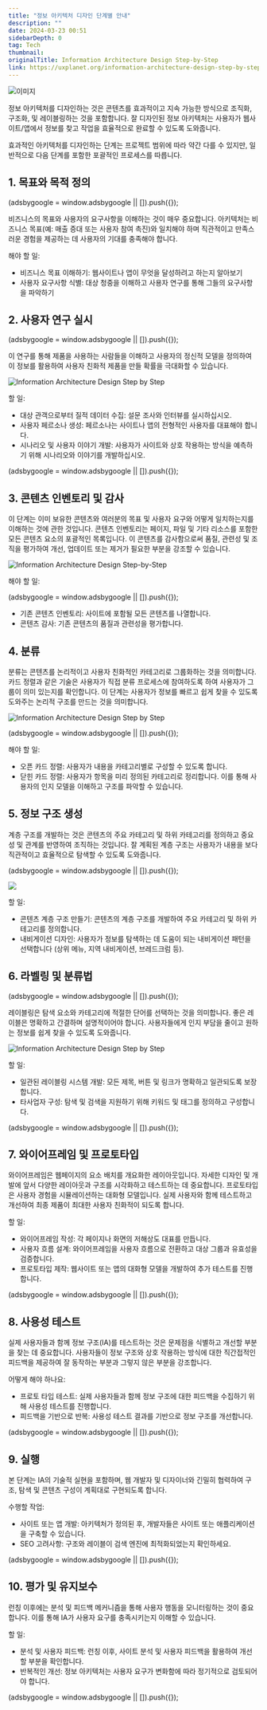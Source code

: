 ```yaml
---
title: "정보 아키텍처 디자인 단계별 안내"
description: ""
date: 2024-03-23 00:51
sidebarDepth: 0
tag: Tech
thumbnail:
originalTitle: Information Architecture Design Step-by-Step
link: https://uxplanet.org/information-architecture-design-step-by-step-7036897511d7
---
```


![이미지](./img/Information-Architecture-Design-Step-by-Step_0.png)

정보 아키텍처를 디자인하는 것은 콘텐츠를 효과적이고 지속 가능한 방식으로 조직화, 구조화, 및 레이블링하는 것을 포함합니다. 잘 디자인된 정보 아키텍처는 사용자가 웹사이트/앱에서 정보를 찾고 작업을 효율적으로 완료할 수 있도록 도와줍니다.

효과적인 아키텍처를 디자인하는 단계는 프로젝트 범위에 따라 약간 다를 수 있지만, 일반적으로 다음 단계를 포함한 포괄적인 프로세스를 따릅니다.

## 1. 목표와 목적 정의

<!-- ui-log 수평형 -->

<ins class="adsbygoogle"
      style="display:block"
      data-ad-client="ca-pub-4877378276818686"
      data-ad-slot="9743150776"
      data-ad-format="auto"
      data-full-width-responsive="true"></ins>
<component is="script">
(adsbygoogle = window.adsbygoogle || []).push({});
</component>

비즈니스의 목표와 사용자의 요구사항을 이해하는 것이 매우 중요합니다. 아키텍처는 비즈니스 목표(예: 매출 증대 또는 사용자 참여 촉진)와 일치해야 하며 직관적이고 만족스러운 경험을 제공하는 데 사용자의 기대를 충족해야 합니다.

해야 할 일:

- 비즈니스 목표 이해하기: 웹사이트나 앱이 무엇을 달성하려고 하는지 알아보기
- 사용자 요구사항 식별: 대상 청중을 이해하고 사용자 연구를 통해 그들의 요구사항을 파악하기

## 2. 사용자 연구 실시

<!-- ui-log 수평형 -->

<ins class="adsbygoogle"
      style="display:block"
      data-ad-client="ca-pub-4877378276818686"
      data-ad-slot="9743150776"
      data-ad-format="auto"
      data-full-width-responsive="true"></ins>
<component is="script">
(adsbygoogle = window.adsbygoogle || []).push({});
</component>

이 연구를 통해 제품을 사용하는 사람들을 이해하고 사용자의 정신적 모델을 정의하여 이 정보를 활용하여 사용자 친화적 제품을 만들 확률을 극대화할 수 있습니다.

![Information Architecture Design Step by Step](./img/Information-Architecture-Design-Step-by-Step_1.png)

할 일:

- 대상 관객으로부터 질적 데이터 수집: 설문 조사와 인터뷰를 실시하십시오.
- 사용자 페르소나 생성: 페르소나는 사이트나 앱의 전형적인 사용자를 대표해야 합니다.
- 시나리오 및 사용자 이야기 개발: 사용자가 사이트와 상호 작용하는 방식을 예측하기 위해 시나리오와 이야기를 개발하십시오.

<!-- ui-log 수평형 -->

<ins class="adsbygoogle"
      style="display:block"
      data-ad-client="ca-pub-4877378276818686"
      data-ad-slot="9743150776"
      data-ad-format="auto"
      data-full-width-responsive="true"></ins>
<component is="script">
(adsbygoogle = window.adsbygoogle || []).push({});
</component>

## 3. 콘텐츠 인벤토리 및 감사

이 단계는 이미 보유한 콘텐츠와 여러분의 목표 및 사용자 요구와 어떻게 일치하는지를 이해하는 것에 관한 것입니다. 콘텐츠 인벤토리는 페이지, 파일 및 기타 리소스를 포함한 모든 콘텐츠 요소의 포괄적인 목록입니다. 이 콘텐츠를 감사함으로써 품질, 관련성 및 조직을 평가하여 개선, 업데이트 또는 제거가 필요한 부분을 강조할 수 있습니다.

![Information Architecture Design Step-by-Step](./img/Information-Architecture-Design-Step-by-Step_2.png)

해야 할 일:

<!-- ui-log 수평형 -->

<ins class="adsbygoogle"
      style="display:block"
      data-ad-client="ca-pub-4877378276818686"
      data-ad-slot="9743150776"
      data-ad-format="auto"
      data-full-width-responsive="true"></ins>
<component is="script">
(adsbygoogle = window.adsbygoogle || []).push({});
</component>

- 기존 콘텐츠 인벤토리: 사이트에 포함될 모든 콘텐츠를 나열합니다.
- 콘텐츠 감사: 기존 콘텐츠의 품질과 관련성을 평가합니다.

## 4. 분류

분류는 콘텐츠를 논리적이고 사용자 친화적인 카테고리로 그룹화하는 것을 의미합니다. 카드 정렬과 같은 기술은 사용자가 직접 분류 프로세스에 참여하도록 하여 사용자가 그룹이 의미 있는지를 확인합니다. 이 단계는 사용자가 정보를 빠르고 쉽게 찾을 수 있도록 도와주는 논리적 구조를 만드는 것을 의미합니다.

![Information Architecture Design Step by Step](./img/Information-Architecture-Design-Step-by-Step_3.png)

<!-- ui-log 수평형 -->

<ins class="adsbygoogle"
      style="display:block"
      data-ad-client="ca-pub-4877378276818686"
      data-ad-slot="9743150776"
      data-ad-format="auto"
      data-full-width-responsive="true"></ins>
<component is="script">
(adsbygoogle = window.adsbygoogle || []).push({});
</component>

해야 할 일:

- 오픈 카드 정렬: 사용자가 내용을 카테고리별로 구성할 수 있도록 합니다.
- 닫힌 카드 정렬: 사용자가 항목을 미리 정의된 카테고리로 정리합니다. 이를 통해 사용자의 인지 모델을 이해하고 구조를 파악할 수 있습니다.

## 5. 정보 구조 생성

계층 구조를 개발하는 것은 콘텐츠의 주요 카테고리 및 하위 카테고리를 정의하고 중요성 및 관계를 반영하여 조직하는 것입니다. 잘 계획된 계층 구조는 사용자가 내용을 보다 직관적이고 효율적으로 탐색할 수 있도록 도와줍니다.

<!-- ui-log 수평형 -->

<ins class="adsbygoogle"
      style="display:block"
      data-ad-client="ca-pub-4877378276818686"
      data-ad-slot="9743150776"
      data-ad-format="auto"
      data-full-width-responsive="true"></ins>
<component is="script">
(adsbygoogle = window.adsbygoogle || []).push({});
</component>

<img src="./img/Information-Architecture-Design-Step-by-Step_4.png" />

할 일:

- 콘텐츠 계층 구조 만들기: 콘텐츠의 계층 구조를 개발하여 주요 카테고리 및 하위 카테고리를 정의합니다.
- 내비게이션 디자인: 사용자가 정보를 탐색하는 데 도움이 되는 내비게이션 패턴을 선택합니다 (상위 메뉴, 지역 내비게이션, 브레드크럼 등).

## 6. 라벨링 및 분류법

<!-- ui-log 수평형 -->

<ins class="adsbygoogle"
      style="display:block"
      data-ad-client="ca-pub-4877378276818686"
      data-ad-slot="9743150776"
      data-ad-format="auto"
      data-full-width-responsive="true"></ins>
<component is="script">
(adsbygoogle = window.adsbygoogle || []).push({});
</component>

레이블링은 탐색 요소와 카테고리에 적절한 단어를 선택하는 것을 의미합니다. 좋은 레이블은 명확하고 간결하며 설명적이어야 합니다. 사용자들에게 인지 부담을 줄이고 원하는 정보를 쉽게 찾을 수 있도록 도와줍니다.

![Information Architecture Design Step by Step](./img/Information-Architecture-Design-Step-by-Step_5.png)

할 일:

- 일관된 레이블링 시스템 개발: 모든 제목, 버튼 및 링크가 명확하고 일관되도록 보장합니다.
- 타사업자 구성: 탐색 및 검색을 지원하기 위해 키워드 및 태그를 정의하고 구성합니다.

<!-- ui-log 수평형 -->

<ins class="adsbygoogle"
      style="display:block"
      data-ad-client="ca-pub-4877378276818686"
      data-ad-slot="9743150776"
      data-ad-format="auto"
      data-full-width-responsive="true"></ins>
<component is="script">
(adsbygoogle = window.adsbygoogle || []).push({});
</component>

## 7. 와이어프레임 및 프로토타입

와이어프레임은 웹페이지의 요소 배치를 개요화한 레이아웃입니다. 자세한 디자인 및 개발에 앞서 다양한 레이아웃과 구조를 시각화하고 테스트하는 데 중요합니다. 프로토타입은 사용자 경험을 시뮬레이션하는 대화형 모델입니다. 실제 사용자와 함께 테스트하고 개선하여 최종 제품이 최대한 사용자 친화적이 되도록 합니다.

할 일:

- 와이어프레임 작성: 각 페이지나 화면의 저해상도 대표를 만듭니다.
- 사용자 흐름 설계: 와이어프레임을 사용자 흐름으로 전환하고 대상 그룹과 유효성을 검증합니다.
- 프로토타입 제작: 웹사이트 또는 앱의 대화형 모델을 개발하여 추가 테스트를 진행합니다.

<!-- ui-log 수평형 -->

<ins class="adsbygoogle"
      style="display:block"
      data-ad-client="ca-pub-4877378276818686"
      data-ad-slot="9743150776"
      data-ad-format="auto"
      data-full-width-responsive="true"></ins>
<component is="script">
(adsbygoogle = window.adsbygoogle || []).push({});
</component>

## 8. 사용성 테스트

실제 사용자들과 함께 정보 구조(IA)를 테스트하는 것은 문제점을 식별하고 개선할 부분을 찾는 데 중요합니다. 사용자들이 정보 구조와 상호 작용하는 방식에 대한 직간접적인 피드백을 제공하여 잘 동작하는 부분과 그렇지 않은 부분을 강조합니다.

어떻게 해야 하나요:

- 프로토 타입 테스트: 실제 사용자들과 함께 정보 구조에 대한 피드백을 수집하기 위해 사용성 테스트를 진행합니다.
- 피드백을 기반으로 반복: 사용성 테스트 결과를 기반으로 정보 구조를 개선합니다.

<!-- ui-log 수평형 -->

<ins class="adsbygoogle"
      style="display:block"
      data-ad-client="ca-pub-4877378276818686"
      data-ad-slot="9743150776"
      data-ad-format="auto"
      data-full-width-responsive="true"></ins>
<component is="script">
(adsbygoogle = window.adsbygoogle || []).push({});
</component>

## 9. 실행

본 단계는 IA의 기술적 실현을 포함하며, 웹 개발자 및 디자이너와 긴밀히 협력하여 구조, 탐색 및 콘텐츠 구성이 계획대로 구현되도록 합니다.

수행할 작업:

- 사이트 또는 앱 개발: 아키텍처가 정의된 후, 개발자들은 사이트 또는 애플리케이션을 구축할 수 있습니다.
- SEO 고려사항: 구조와 레이블이 검색 엔진에 최적화되었는지 확인하세요.

<!-- ui-log 수평형 -->

<ins class="adsbygoogle"
      style="display:block"
      data-ad-client="ca-pub-4877378276818686"
      data-ad-slot="9743150776"
      data-ad-format="auto"
      data-full-width-responsive="true"></ins>
<component is="script">
(adsbygoogle = window.adsbygoogle || []).push({});
</component>

## 10. 평가 및 유지보수

런칭 이후에는 분석 및 피드백 메커니즘을 통해 사용자 행동을 모니터링하는 것이 중요합니다. 이를 통해 IA가 사용자 요구를 충족시키는지 이해할 수 있습니다.

할 일:

- 분석 및 사용자 피드백: 런칭 이후, 사이트 분석 및 사용자 피드백을 활용하여 개선할 부분을 확인합니다.
- 반복적인 개선: 정보 아키텍처는 사용자 요구가 변화함에 따라 정기적으로 검토되어야 합니다.

<!-- ui-log 수평형 -->

<ins class="adsbygoogle"
      style="display:block"
      data-ad-client="ca-pub-4877378276818686"
      data-ad-slot="9743150776"
      data-ad-format="auto"
      data-full-width-responsive="true"></ins>
<component is="script">
(adsbygoogle = window.adsbygoogle || []).push({});
</component>
